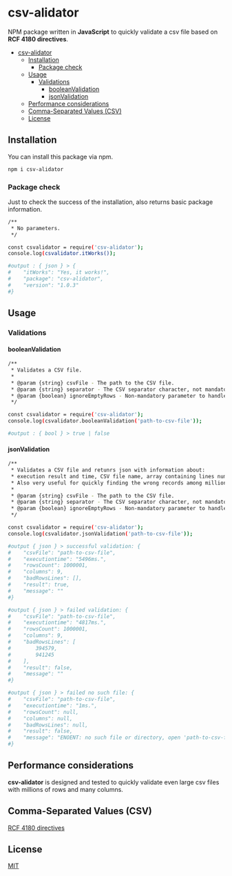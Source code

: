 # csv-alidator

NPM package written in **JavaScript** to quickly validate a csv file based on **RCF 4180 directives**.

- [csv-alidator](#csv-alidator)
  - [Installation](#installation)
    - [Package check](#package-check)
  - [Usage](#usage)
    - [Validations](#validations)
      - [booleanValidation](#booleanvalidation)
      - [jsonValidation](#jsonvalidation)
  - [Performance considerations](#performance-considerations)
  - [Comma-Separated Values (CSV)](#comma-separated-values-csv)
  - [License](#license)

## Installation

You can install this package via npm.

```bash
npm i csv-alidator
```

### Package check

Just to check the success of the installation, also returns basic package information.

```bash
/**
 * No parameters.
 */

const csvalidator = require('csv-alidator');
console.log(csvalidator.itWorks());

#output : { json } > {
#    "itWorks": "Yes, it works!",
#    "package": "csv-alidator",
#    "version": "1.0.3"
#}
```

## Usage

### Validations

#### booleanValidation

```bash
/**
 * Validates a CSV file.
 *
 * @param {string} csvFile - The path to the CSV file.
 * @param {string} separator - The CSV separator character, not mandatory. Default value = ','.
 * @param {boolean} ignoreEmptyRows - Non-mandatory parameter to handle the blank line at the end of the file.
 */

const csvalidator = require('csv-alidator');
console.log(csvalidator.booleanValidation('path-to-csv-file'));

#output : { bool } > true | false
```

#### jsonValidation

```bash
/**
 * Validates a CSV file and retunrs json with information about:
 * execution result and time, CSV file name, array containing lines numbers with error.
 * Also very useful for quickly finding the wrong records among millions of lines.
 *
 * @param {string} csvFile - The path to the CSV file.
 * @param {string} separator - The CSV separator character, not mandatory. Default value = ','.
 * @param {boolean} ignoreEmptyRows - Non-mandatory parameter to handle the blank line at the end of the file.
 */

const csvalidator = require('csv-alidator');
console.log(csvalidator.jsonValidation('path-to-csv-file'));

#output { json } > successful validation: {
#    "csvFile": "path-to-csv-file",
#    "executiontime": "5496ms.",
#    "rowsCount": 1000001,
#    "columns": 9,
#    "badRowsLines": [],
#    "result": true,
#    "message": ""
#}

#output { json } > failed validation: {
#    "csvFile": "path-to-csv-file",
#    "executiontime": "4817ms.",
#    "rowsCount": 1000001,
#    "columns": 9,
#    "badRowsLines": [
#        394579,
#        941245
#    ],
#    "result": false,
#    "message": ""
#}

#output { json } > failed no such file: {
#    "csvFile": "path-to-csv-file",
#    "executiontime": "1ms.",
#    "rowsCount": null,
#    "columns": null,
#    "badRowsLines": null,
#    "result": false,
#    "message": "ENOENT: no such file or directory, open 'path-to-csv-file'"
#}
```

## Performance considerations

**csv-alidator** is designed and tested to quickly validate even large csv files with millions of rows and many columns.

## Comma-Separated Values (CSV)

[RCF 4180 directives](https://www.rfc-editor.org/rfc/rfc4180.html)

## License

[MIT](https://opensource.org/license/mit/)
